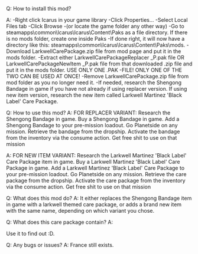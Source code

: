 
Q: How to install this mod?

A:
-Right click Icarus in your game library
-Click Properties...
-Select Local Files tab
-Click Browse
-(or locate the game folder any other way)
-Go to steamapps\common\Icarus\Icarus\Content\Paks as a file directory. If there is no mods folder, create one inside Paks
-If done right, it will now have a directory like this: steamapps\common\Icarus\Icarus\Content\Paks\mods.
-Download LarkwellCarePackage.zip file from mod page and put it in the mods folder.
-Extract either LarkwellCarePackageReplacer _P.pak file OR LarkwellCarePackageNewItem _P.pak file from that downloaded .zip file and put it in the mods folder. USE ONLY ONE .PAK -FILE! ONLY ONE OF THE TWO CAN BE USED AT ONCE!
-Remove LarkwellCarePackage.zip file from mod folder as you no longer need it.
-If needed, research the Shengong Bandage in game if you have not already if using replacer version. If using new item version, research the new item called Larkwell Martinez 'Black Label' Care Package.


Q: How to use this mod?
A: FOR REPLACER VARIANT:
Research the Shengong Bandage in game.
Buy a Shengong Bandage in game.
Add a Shengong Bandage to your pre-mission loadout.
Go Planetside on any mission.
Retrieve the bandage from the dropship.
Activate the bandage from the inventory via the consume action.
Get free shit to use on that mission

A: FOR NEW ITEM VARIANT:
Research the Larkwell Martinez 'Black Label' Care Package item in game.
Buy a Larkwell Martinez 'Black Label' Care Package in game.
Add a Larkwell Martinez 'Black Label' Care Package to your pre-mission loadout.
Go Planetside on any mission.
Retrieve the care package from the dropship.
Activate the care package from the inventory via the consume action.
Get free shit to use on that mission

Q: What does this mod do? 
A: It either replaces the Shengong Bandage item in game with a larkwell themed care package, or adds a brand new item with the same name, depending on which variant you chose.


Q: What does this care package contain? A:

Use it to find out :D.

Q: Any bugs or issues?
A: France still exists.
